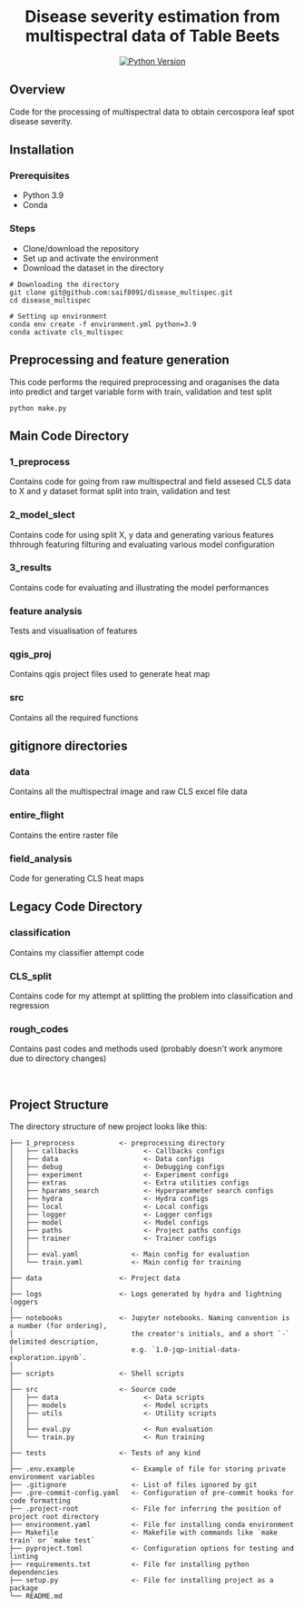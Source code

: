 <div align="center">

# Disease severity estimation from multispectral data of Table Beets

<!-- Python Version Badge -->
[![Python Version](https://img.shields.io/badge/python-3.9-blue.svg)](https://python.org)

</div>

## **Overview**
Code for the processing of multispectral data to obtain cercospora leaf spot disease severity.

## **Installation**
### Prerequisites
- Python 3.9
- Conda
### Steps
- Clone/download the repository 
- Set up and activate the environment 
- Download the dataset in the directory
```shell
# Downloading the directory
git clone git@github.com:saif8091/disease_multispec.git
cd disease_multispec

# Setting up environment
conda env create -f environment.yml python=3.9
conda activate cls_multispec
```

## **Preprocessing and feature generation**
This code performs the required preprocessing and oraganises the data into predict and target variable form with train, validation and test split
```shell
python make.py
```

## **Main Code Directory**

### 1_preprocess
Contains code for going from raw multispectral and field assesed CLS data to X and y dataset format split into train, validation and test

### 2_model_slect
Contains code for using split X, y data and generating various features thhrough featuring filturing and evaluating various model configuration

### 3_results
Contains code for evaluating and illustrating the model performances

### feature analysis
Tests and visualisation of features

### qgis_proj
Contains qgis project files used to generate heat map

### src
Contains all the required functions

## gitignore directories
### data
Contains all the multispectral image and raw CLS excel file data

### entire_flight
Contains the entire raster file

### field_analysis
Code for generating CLS heat maps

## Legacy Code Directory
### classification
Contains my classifier attempt code
### CLS_split
Contains code for my attempt at splitting the problem into classification and regression
### rough_codes
Contains past codes and methods used (probably doesn't work anymore due to directory changes)

<br>

## Project Structure

The directory structure of new project looks like this:

```
├── 1_preprocess           <- preprocessing directory
│   ├── callbacks                <- Callbacks configs
│   ├── data                     <- Data configs
│   ├── debug                    <- Debugging configs
│   ├── experiment               <- Experiment configs
│   ├── extras                   <- Extra utilities configs
│   ├── hparams_search           <- Hyperparameter search configs
│   ├── hydra                    <- Hydra configs
│   ├── local                    <- Local configs
│   ├── logger                   <- Logger configs
│   ├── model                    <- Model configs
│   ├── paths                    <- Project paths configs
│   ├── trainer                  <- Trainer configs
│   │
│   ├── eval.yaml             <- Main config for evaluation
│   └── train.yaml            <- Main config for training
│
├── data                   <- Project data
│
├── logs                   <- Logs generated by hydra and lightning loggers
│
├── notebooks              <- Jupyter notebooks. Naming convention is a number (for ordering),
│                             the creator's initials, and a short `-` delimited description,
│                             e.g. `1.0-jqp-initial-data-exploration.ipynb`.
│
├── scripts                <- Shell scripts
│
├── src                    <- Source code
│   ├── data                     <- Data scripts
│   ├── models                   <- Model scripts
│   ├── utils                    <- Utility scripts
│   │
│   ├── eval.py                  <- Run evaluation
│   └── train.py                 <- Run training
│
├── tests                  <- Tests of any kind
│
├── .env.example              <- Example of file for storing private environment variables
├── .gitignore                <- List of files ignored by git
├── .pre-commit-config.yaml   <- Configuration of pre-commit hooks for code formatting
├── .project-root             <- File for inferring the position of project root directory
├── environment.yaml          <- File for installing conda environment
├── Makefile                  <- Makefile with commands like `make train` or `make test`
├── pyproject.toml            <- Configuration options for testing and linting
├── requirements.txt          <- File for installing python dependencies
├── setup.py                  <- File for installing project as a package
└── README.md
```

<br>